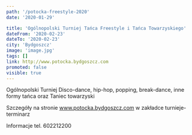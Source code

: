 ```yaml
---
path: '/potocka-freestyle-2020'
date: '2020-01-29'

title: 'Ogólnopolski Turniej Tańca Freestyle i Tańca Towarzyskiego'
dateFrom: '2020-02-23'
dateTo: '2020-02-23'
city: 'Bydgoszcz'
image: 'image.jpg'
tags: []
link: http://www.potocka.bydgoszcz.com
promoted: false
visible: true
---
```

Ogólnopolski Turniej Disco-dance, hip-hop, popping, break-dance, inne formy tańca oraz Taniec towarzyski

Szczegóły na stronie www.potocka.bydgoszcz.com w zakładce turnieje-terminarz

Informacje tel. 602212200